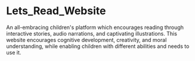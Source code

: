 # Lets_Read_Website
An all-embracing children's platform which encourages reading through interactive stories, audio narrations, and captivating illustrations. This website encourages cognitive development, creativity, and moral understanding, while enabling children with different abilities and needs to use it.
